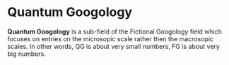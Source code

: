 # Quantum Googology

**Quantum Googology** is a sub-field of the Fictional Googology field which focuses on entries on the microsopic scale rather then the macrosopic scales. In other words, QG is about very small numbers, FG is about very big numbers.
